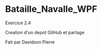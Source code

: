 # Bataille_Navalle_WPF
Exercice 2.4

Creation d'un depot GitHub et partage

Fait par Davidson Pierre
